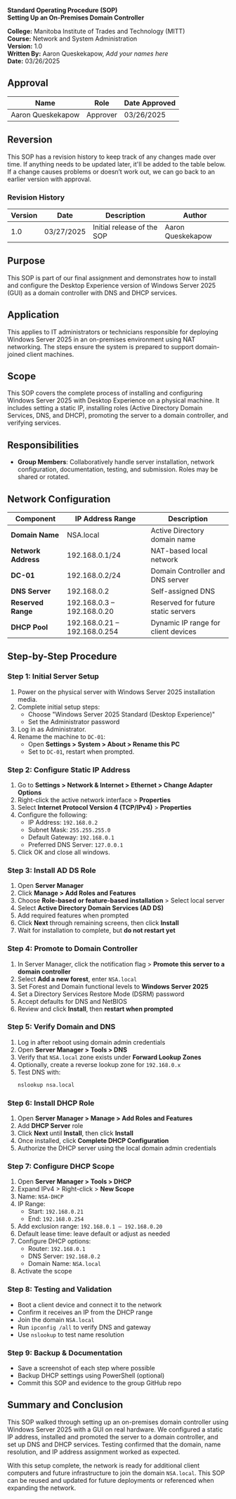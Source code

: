 **Standard Operating Procedure (SOP)**  
**Setting Up an On-Premises Domain Controller**  

**College:** Manitoba Institute of Trades and Technology (MITT)  
**Course:** Network and System Administration  
**Version:** 1.0  
**Written By:** Aaron Queskekapow, *Add your names here*  
**Date:** 03/26/2025  

## Approval

| Name              | Role     | Date Approved |
|-------------------|----------|----------------|
| Aaron Queskekapow | Approver | 03/26/2025     |

## Reversion

This SOP has a revision history to keep track of any changes made over time. If anything needs to be updated later, it'll be added to the table below. If a change causes problems or doesn’t work out, we can go back to an earlier version with approval.

### Revision History

| Version | Date       | Description                | Author              |
|---------|------------|----------------------------|---------------------|
| 1.0     | 03/27/2025 | Initial release of the SOP | Aaron Queskekapow   |

## Purpose

This SOP is part of our final assignment and demonstrates how to install and configure the Desktop Experience version of Windows Server 2025 (GUI) as a domain controller with DNS and DHCP services.

## Application

This applies to IT administrators or technicians responsible for deploying Windows Server 2025 in an on-premises environment using NAT networking. The steps ensure the system is prepared to support domain-joined client machines.

## Scope

This SOP covers the complete process of installing and configuring Windows Server 2025 with Desktop Experience on a physical machine. It includes setting a static IP, installing roles (Active Directory Domain Services, DNS, and DHCP), promoting the server to a domain controller, and verifying services.

## Responsibilities

- **Group Members**: Collaboratively handle server installation, network configuration, documentation, testing, and submission. Roles may be shared or rotated.

## Network Configuration

| Component          | IP Address Range            | Description                          |
|--------------------|-----------------------------|--------------------------------------|
| **Domain Name**    | NSA.local                   | Active Directory domain name         |
| **Network Address**| 192.168.0.1/24              | NAT-based local network              |
| **DC-01**          | 192.168.0.2/24              | Domain Controller and DNS server     |
| **DNS Server**     | 192.168.0.2                 | Self-assigned DNS                    |
| **Reserved Range** | 192.168.0.3 – 192.168.0.20  | Reserved for future static servers   |
| **DHCP Pool**      | 192.168.0.21 – 192.168.0.254| Dynamic IP range for client devices  |

## Step-by-Step Procedure

### Step 1: Initial Server Setup
1. Power on the physical server with Windows Server 2025 installation media.
2. Complete initial setup steps:
   - Choose "Windows Server 2025 Standard (Desktop Experience)"
   - Set the Administrator password
3. Log in as Administrator.
4. Rename the machine to `DC-01`:
   - Open **Settings > System > About > Rename this PC**
   - Set to `DC-01`, restart when prompted.

### Step 2: Configure Static IP Address
1. Go to **Settings > Network & Internet > Ethernet > Change Adapter Options**
2. Right-click the active network interface > **Properties**
3. Select **Internet Protocol Version 4 (TCP/IPv4)** > **Properties**
4. Configure the following:
   - IP Address: `192.168.0.2`
   - Subnet Mask: `255.255.255.0`
   - Default Gateway: `192.168.0.1`
   - Preferred DNS Server: `127.0.0.1`
5. Click OK and close all windows.

### Step 3: Install AD DS Role
1. Open **Server Manager**
2. Click **Manage > Add Roles and Features**
3. Choose **Role-based or feature-based installation** > Select local server
4. Select **Active Directory Domain Services (AD DS)**
5. Add required features when prompted
6. Click **Next** through remaining screens, then click **Install**
7. Wait for installation to complete, but **do not restart yet**

### Step 4: Promote to Domain Controller
1. In Server Manager, click the notification flag > **Promote this server to a domain controller**
2. Select **Add a new forest**, enter `NSA.local`
3. Set Forest and Domain functional levels to **Windows Server 2025**
4. Set a Directory Services Restore Mode (DSRM) password
5. Accept defaults for DNS and NetBIOS
6. Review and click **Install**, then **restart when prompted**

### Step 5: Verify Domain and DNS
1. Log in after reboot using domain admin credentials
2. Open **Server Manager > Tools > DNS**
3. Verify that `NSA.local` zone exists under **Forward Lookup Zones**
4. Optionally, create a reverse lookup zone for `192.168.0.x`
5. Test DNS with:
   ```bash
   nslookup nsa.local
   ```

### Step 6: Install DHCP Role
1. Open **Server Manager > Manage > Add Roles and Features**
2. Add **DHCP Server** role
3. Click **Next** until **Install**, then click **Install**
4. Once installed, click **Complete DHCP Configuration**
5. Authorize the DHCP server using the local domain admin credentials

### Step 7: Configure DHCP Scope
1. Open **Server Manager > Tools > DHCP**
2. Expand IPv4 > Right-click > **New Scope**
3. Name: `NSA-DHCP`
4. IP Range:
   - Start: `192.168.0.21`
   - End: `192.168.0.254`
5. Add exclusion range: `192.168.0.1 – 192.168.0.20`
6. Default lease time: leave default or adjust as needed
7. Configure DHCP options:
   - Router: `192.168.0.1`
   - DNS Server: `192.168.0.2`
   - Domain Name: `NSA.local`
8. Activate the scope

### Step 8: Testing and Validation
- Boot a client device and connect it to the network
- Confirm it receives an IP from the DHCP range
- Join the domain `NSA.local`
- Run `ipconfig /all` to verify DNS and gateway
- Use `nslookup` to test name resolution

### Step 9: Backup & Documentation
- Save a screenshot of each step where possible
- Backup DHCP settings using PowerShell (optional)
- Commit this SOP and evidence to the group GitHub repo

## Summary and Conclusion

This SOP walked through setting up an on-premises domain controller using Windows Server 2025 with a GUI on real hardware. We configured a static IP address, installed and promoted the server to a domain controller, and set up DNS and DHCP services. Testing confirmed that the domain, name resolution, and IP address assignment worked as expected.

With this setup complete, the network is ready for additional client computers and future infrastructure to join the domain `NSA.local`. This SOP can be reused and updated for future deployments or referenced when expanding the network.

